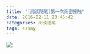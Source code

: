 ```yaml
---
title: "[阅读随笔]第一次亲密接触"
date: 2016-02-11 23:46:42
categories: 阅读随笔
tags: essay
---
```

![](/img/pics/2016-02-11/第一次亲密接触.png)

<!--more-->

